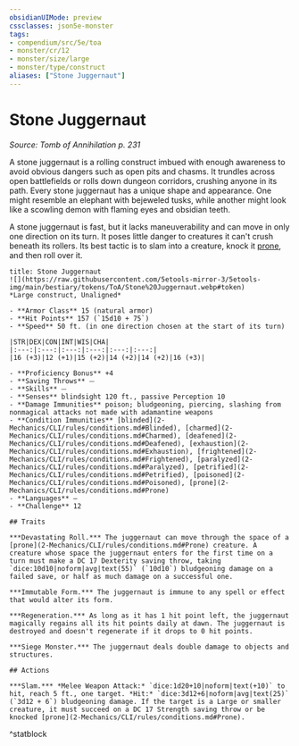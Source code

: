 ```yaml
---
obsidianUIMode: preview
cssclasses: json5e-monster
tags:
- compendium/src/5e/toa
- monster/cr/12
- monster/size/large
- monster/type/construct
aliases: ["Stone Juggernaut"]
---
```

# Stone Juggernaut
*Source: Tomb of Annihilation p. 231*  

A stone juggernaut is a rolling construct imbued with enough awareness to avoid obvious dangers such as open pits and chasms. It trundles across open battlefields or rolls down dungeon corridors, crushing anyone in its path. Every stone juggernaut has a unique shape and appearance. One might resemble an elephant with bejeweled tusks, while another might look like a scowling demon with flaming eyes and obsidian teeth.

A stone juggernaut is fast, but it lacks maneuverability and can move in only one direction on its turn. It poses little danger to creatures it can't crush beneath its rollers. Its best tactic is to slam into a creature, knock it [prone](2-Mechanics/CLI/rules/conditions.md#Prone), and then roll over it.

```ad-statblock
title: Stone Juggernaut
![](https://raw.githubusercontent.com/5etools-mirror-3/5etools-img/main/bestiary/tokens/ToA/Stone%20Juggernaut.webp#token)
*Large construct, Unaligned*

- **Armor Class** 15 (natural armor)
- **Hit Points** 157 (`15d10 + 75`)
- **Speed** 50 ft. (in one direction chosen at the start of its turn)

|STR|DEX|CON|INT|WIS|CHA|
|:---:|:---:|:---:|:---:|:---:|:---:|
|16 (+3)|12 (+1)|15 (+2)|14 (+2)|14 (+2)|16 (+3)|

- **Proficiency Bonus** +4
- **Saving Throws** ⏤
- **Skills** ⏤
- **Senses** blindsight 120 ft., passive Perception 10
- **Damage Immunities** poison; bludgeoning, piercing, slashing from nonmagical attacks not made with adamantine weapons
- **Condition Immunities** [blinded](2-Mechanics/CLI/rules/conditions.md#Blinded), [charmed](2-Mechanics/CLI/rules/conditions.md#Charmed), [deafened](2-Mechanics/CLI/rules/conditions.md#Deafened), [exhaustion](2-Mechanics/CLI/rules/conditions.md#Exhaustion), [frightened](2-Mechanics/CLI/rules/conditions.md#Frightened), [paralyzed](2-Mechanics/CLI/rules/conditions.md#Paralyzed), [petrified](2-Mechanics/CLI/rules/conditions.md#Petrified), [poisoned](2-Mechanics/CLI/rules/conditions.md#Poisoned), [prone](2-Mechanics/CLI/rules/conditions.md#Prone)
- **Languages** —
- **Challenge** 12

## Traits

***Devastating Roll.*** The juggernaut can move through the space of a [prone](2-Mechanics/CLI/rules/conditions.md#Prone) creature. A creature whose space the juggernaut enters for the first time on a turn must make a DC 17 Dexterity saving throw, taking `dice:10d10|noform|avg|text(55)` (`10d10`) bludgeoning damage on a failed save, or half as much damage on a successful one.

***Immutable Form.*** The juggernaut is immune to any spell or effect that would alter its form.

***Regeneration.*** As long as it has 1 hit point left, the juggernaut magically regains all its hit points daily at dawn. The juggernaut is destroyed and doesn't regenerate if it drops to 0 hit points.

***Siege Monster.*** The juggernaut deals double damage to objects and structures.

## Actions

***Slam.*** *Melee Weapon Attack:* `dice:1d20+10|noform|text(+10)` to hit, reach 5 ft., one target. *Hit:* `dice:3d12+6|noform|avg|text(25)` (`3d12 + 6`) bludgeoning damage. If the target is a Large or smaller creature, it must succeed on a DC 17 Strength saving throw or be knocked [prone](2-Mechanics/CLI/rules/conditions.md#Prone).
```
^statblock